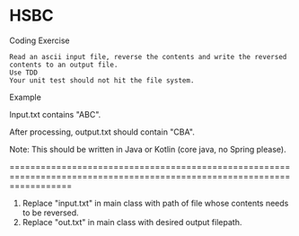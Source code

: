 # HSBC

Coding Exercise

    Read an ascii input file, reverse the contents and write the reversed contents to an output file.
    Use TDD
    Your unit test should not hit the file system.



Example

Input.txt contains "ABC".

After processing, output.txt should contain "CBA".



Note: This should be written in Java or Kotlin (core java, no Spring please).



========================================================================================================================

1. Replace "input.txt" in main class with path of file whose contents needs to be reversed.
2. Replace "out.txt" in main class with desired output filepath.